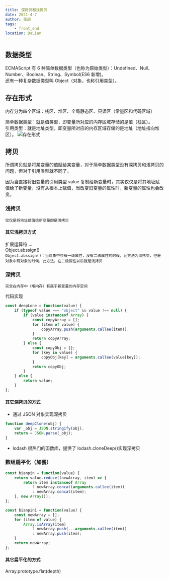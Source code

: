 ```yaml
---
title: 深拷贝和浅拷贝
date: 2021-4-7
author: 张越
tags:
    - front_end
location: DaLian
---
```


## 数据类型

ECMAScript 有 6 种简单数据类型（也称为原始类型）：Undefined、Null、Number、Boolean、String、Symbol(ES6 新增)。  
还有一种复杂数据类型叫 Object（对象，也称引用类型）。

## 存在形式

内存分为四个区域：栈区、堆区、全局静态区、只读区（常量区和代码区域）

简单数据类型：就是值类型，即变量所对应的内存区域存储的是值（栈区）。  
引用类型：就是地址类型，即变量所对应的内存区域存储的是地址（地址指向堆区）。
![存在形式](https://www.blackyue.com/deepClone.png)

## 拷贝

所谓拷贝就是将某变量的值赋给某变量，对于简单数据类型没有深拷贝和浅拷贝的问题，但对于引用类型就不同了。

因为当直接将旧变量的引用类型 value 复制给新变量时，其实仅仅是将其地址赋值给了新变量，没有从根本上赋值，当改变旧变量的属性时，新变量的属性也会改变。

### 浅拷贝

`仅仅是将地址赋值给新变量即是浅拷贝`

#### 其它浅拷贝方式

扩展运算符 ...  
Object.abssign()  
`Object.abssign()：当对象中只有一级属性，没有二级属性的时候，此方法为深拷贝，但是对象中有对象的时候，此方法，在二级属性以后就是浅拷贝`

### 深拷贝

`完全在内存中（堆内存）有属于新变量的内存空间`

代码实现

```js
const deepLone = function(value) {
    if (typeof value === "object" && value !== null) {
        if (value instanceof Array) {
            const copyArray = [];
            for (item of value) {
                copyArray.push(arguments.callee(item));
            }
            return copyArray;
        } else {
            const copyObj = {};
            for (key in value) {
                copyObj[key] = arguments.callee(value[key]);
            }
            return copyObj;
        }
    } else {
        return value;
    }
};
```

#### 其它深拷贝的方式

-   通过 JSON 对象实现深拷贝

```js
function deepClone(obj) {
    var _obj = JSON.stringify(obj),
    return = JSON.parse(_obj);
}
```

-   lodash 很热门的函数库，提供了 lodash.cloneDeep()实现深拷贝

### 数组扁平化（加餐）

```js
const bianpin = function(value) {
    return value.reduce((newArray, item) => {
        return item instanceof Array
            ? newArray.concat(arguments.callee(item))
            : newArray.concat(item);
    }, new Array());
};

const bianpin1 = function(value) {
    const newArray = [];
    for (item of value) {
        Array.isArray(item)
            ? newArray.push(...arguments.callee(item))
            : newArray.push(item);
    }
    return newArray;
};
```

#### 其它扁平化的方式

Array.prototype.flat(depth)
